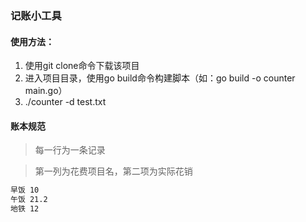 ### 记账小工具

#### 使用方法：

  1. 使用git clone命令下载该项目
  2. 进入项目目录，使用go build命令构建脚本（如：go build -o counter main.go）
  3. ./counter -d test.txt

#### 账本规范

> 每一行为一条记录

> 第一列为花费项目名，第二项为实际花销

```txt
早饭 10
午饭 21.2
地铁 12
```
